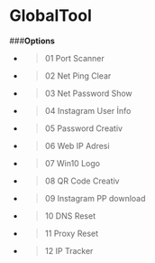 # GlobalTool
###**Options**
- >01  Port Scanner
- >02  Net Ping Clear
- >03  Net Password Show
- >04  Instagram User İnfo
- >05  Password Creativ
- >06  Web IP Adresi
- >07  Win10 Logo
- >08  QR Code Creativ
- >09  Instagram PP download
- >10 DNS Reset
- >11 Proxy Reset
- >12 IP Tracker
